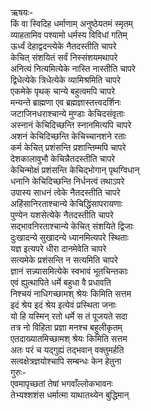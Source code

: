 ऋषयः-  
किं वा स्विदिह धर्माणाम् अनुष्ठेयतमं स्मृतम्  
व्याहतामिव पश्यामो धर्मस्य विविधां गतिम्  
ऊर्ध्वं देहाद्वदन्त्येके नैतदस्तीति चापरे  
केचित् संशयितं सर्वं निस्संशयमथापरे  
अनित्यं नित्यमित्येके नास्ति नास्तीति चापरे  
द्विधेत्येके त्रिधेत्येके व्यामिश्रमिति चापरे  
एकमेके पृथक् चान्ये बहुत्वमपि चापरे  
मन्यन्ते ब्राह्मणा एव ब्रह्मज्ञास्तत्त्वदर्शिनः  
जटाजिनधराश्चान्ये मुण्डाः केचिदसंवृताः  
अस्नानं केचिदिच्छन्ति स्नानमित्यपि चापरे  
अशनं केचिदिच्छन्ति केचिच्चानशने रताः  
कर्म केचित् प्रशंसन्ति प्रशान्तिम्मपि चापरे  
देशकालावुभौ केचिन्नैतदस्तीति चापरे  
केचिन्मोक्षं प्रशंसन्ति केचिद्भोगान् पृथग्विधान्  
धनानि केचिदिच्छन्ति निर्धनत्वं तथाऽपरे  
उपास्य साधनं त्वेके नैतदस्तीति चापरे  
अहिंसानिरताश्चान्ये केचिद्धिंसापरायणाः  
पुण्येन यशसेत्येके नैतदस्तीति चापरे  
सद्भावनिरताश्चान्ये केचित् संशयिते द्विजाः  
दुःखादन्ये सुखादन्ये ध्यानमित्यपरे स्थिताः  
यज्ञ इत्यपरे धीरा दानमेवेति चापरे  
सत्यमेके प्रशंसन्ति न सत्यमिति चापरे  
ज्ञानं सन्न्यासमित्येके स्वभावं भूतचिन्तकाः  
एवं ह्युत्थापिते धर्मे बहुधा वै प्रधावति  
निश्चयं नाधिगच्छामश् श्रेयः किमिति सत्तम  
इदं श्रेय इदं श्रेय इत्येवं प्रस्थिता जनाः  
यो हि यस्मिन् रतो धर्मे स तं पूजयते सदा  
तत्र नो विहिता प्रज्ञा मनश्च बहुलीकृतम्  
एतदाख्यातमिच्छामश् श्रेयः किमिति सत्तम  
अतः परं च यद्गुह्यं तद्भवान् वक्तुमर्हति  
सत्वक्षेत्रज्ञयोश्चापि सम्बन्धः केन हेतुना  
गुरुः-  
एवमापृच्छतां तेषां भगवाँल्लोकभावनः  
तेभ्यश्शशंस धर्मात्मा याथातथ्येन बुद्धिमान्  

